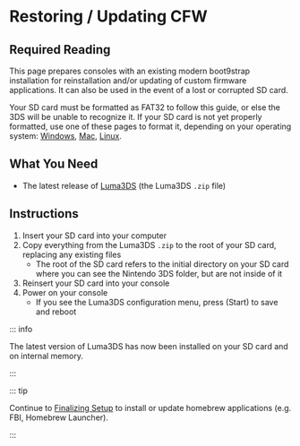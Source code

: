# Restoring / Updating CFW

## Required Reading

This page prepares consoles with an existing modern boot9strap installation for reinstallation and/or updating of custom firmware applications. It can also be used in the event of a lost or corrupted SD card.

Your SD card must be formatted as FAT32 to follow this guide, or else the 3DS will be unable to recognize it. If your SD card is not yet properly formatted, use one of these pages to format it, depending on your operating system: [Windows](formatting-sd-(windows)), [Mac](formatting-sd-(mac)), [Linux](formatting-sd-(linux)).

## What You Need

* The latest release of [Luma3DS](https://github.com/LumaTeam/Luma3DS/releases/latest) (the Luma3DS `.zip` file)

## Instructions

1. Insert your SD card into your computer
1. Copy everything from the Luma3DS `.zip` to the root of your SD card, replacing any existing files
    + The root of the SD card refers to the initial directory on your SD card where you can see the Nintendo 3DS folder, but are not inside of it
1. Reinsert your SD card into your console
1. Power on your console
    + If you see the Luma3DS configuration menu, press (Start) to save and reboot

::: info

The latest version of Luma3DS has now been installed on your SD card and on internal memory.

:::

::: tip

Continue to [Finalizing Setup](finalizing-setup) to install or update homebrew applications (e.g. FBI, Homebrew Launcher).

:::
